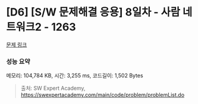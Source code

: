 # [D6] [S/W 문제해결 응용] 8일차 - 사람 네트워크2 - 1263 

[문제 링크](https://swexpertacademy.com/main/code/problem/problemDetail.do?contestProbId=AV18P2B6Iu8CFAZN) 

### 성능 요약

메모리: 104,784 KB, 시간: 3,255 ms, 코드길이: 1,502 Bytes



> 출처: SW Expert Academy, https://swexpertacademy.com/main/code/problem/problemList.do